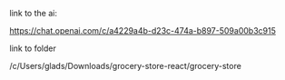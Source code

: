 link to the ai:

https://chat.openai.com/c/a4229a4b-d23c-474a-b897-509a00b3c915


link to folder


/c/Users/glads/Downloads/grocery-store-react/grocery-store
